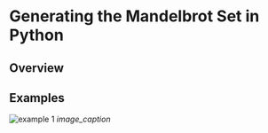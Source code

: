 # Generating the Mandelbrot Set in Python
## Overview


## Examples
![example 1](https://github.com/cbates006/Mandelbrot-Set/tree/main/ReadMe_Images)
*image_caption*

